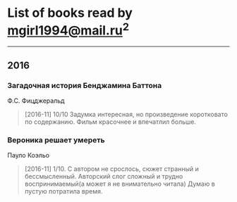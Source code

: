 # List of books read by [mgirl1994@mail.ru](https://my.mail.ru/mail/mgirl1994/)<sup>2</sup>
---

## 2016

### Загадочная история Бенджамина Баттона
Ф.С. Фицджеральд
> [2016-11] 10/10 Задумка интересная, но произведение коротковато по содержанию. Фильм красочнее и впечатлил больше.


### Вероника решает умереть
Пауло Коэльо
> [2016-11] 1/10. С автором не срослось, сюжет странный и бессмысленный. Авторский слог сложный и трудно воспринимаемый(а может я не внимательно читала) Думаю в пустую потратила время.



